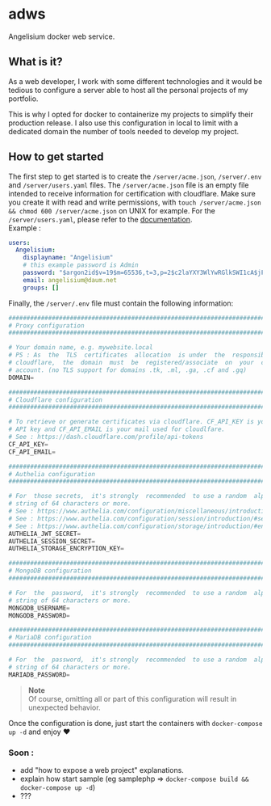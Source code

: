 # adws
Angelisium docker web service.

## What is it?
As a web  developer, I work  with some  different  technologies  and it would be
tedious to  configure a  server able  to host  all the  personal projects  of my
portfolio.

This is why I  opted for docker to  containerize my  projects to  simplify their
production  release.  I also use  this configuration  in local to  limit  with a
dedicated domain the number of tools needed to develop my project.

## How to get started

The   first  step   to  get started  is  to   create   the  `/server/acme.json`,
`/server/.env`  and `/server/users.yaml` files. The  `/server/acme.json` file is
an empty file intended to receive information for certification with cloudflare.
Make   sure   you   create   it  with   read   and   write   permissions,   with
`touch /server/acme.json && chmod 600 /server/acme.json` on  UNIX  for  example.
For the `/server/users.yaml`, please refer to the [documentation](
https://www.authelia.com/reference/guides/passwords/#yaml-format).   
Example :
```yaml
users:
  Angelisium:
    displayname: "Angelisium"
    # this example password is Admin
    password: "$argon2id$v=19$m=65536,t=3,p=2$c2laYXY3WlYwRGlkSWI1cA$jFNUEaXu8A2ZaO+W6m+Ct6B5db0girQZxnYlBWj/zHU"
    email: angelisium@daum.net
    groups: []
```
Finally, the `/server/.env` file must contain the following information:
```py
################################################################################
# Proxy configuration                                                          #
################################################################################

# Your domain name, e.g. mywebsite.local
# PS : As  the  TLS  certificates  allocation  is under  the  responsibility  of
# cloudflare,  the  domain  must  be  registered/associate  on  your  cloudflarе
# account. (no TLS support for domains .tk, .ml, .ga, .cf and .gq)
DOMAIN=

################################################################################
# Cloudflarе configuration                                                     #
################################################################################

# To retrieve or generate certificates via cloudflare. CF_API_KEY is your global
# API key and CF_API_EMAIL is your mail used for cloudlfare.
# See : https://dash.cloudflare.com/profile/api-tokens
CF_API_KEY=
CF_API_EMAIL=

################################################################################
# Authelia configuration                                                       #
################################################################################

# For  those secrets,  it's strongly  recommended  to use a random  alphanumeric
# string of 64 characters or more.
# See : https://www.authelia.com/configuration/miscellaneous/introduction/#jwt_secret
# See : https://www.authelia.com/configuration/session/introduction/#secret
# See : https://www.authelia.com/configuration/storage/introduction/#encryption_key
AUTHELIA_JWT_SECRET=
AUTHELIA_SESSION_SECRET=
AUTHELIA_STORAGE_ENCRYPTION_KEY=

################################################################################
# MongoDB configuration                                                        #
################################################################################

# For  the  password,  it's strongly  recommended  to use a random  alphanumeric
# string of 64 characters or more.
MONGODB_USERNAME=
MONGODB_PASSWORD=

################################################################################
# MariaDB configuration                                                        #
################################################################################

# For  the  password,  it's strongly  recommended  to use a random  alphanumeric
# string of 64 characters or more.
MARIADB_PASSWORD=
```
> **Note**   
> Of course, omitting all or part of this configuration will result in unexpected behavior.

Once the configuration is done, just start the containers with `docker-compose up -d` and enjoy ❤

### Soon :
 - add "how to expose a web project" explanations.
 - explain how start sample (eg samplephp => `docker-compose build && docker-compose up -d`)
 - ???